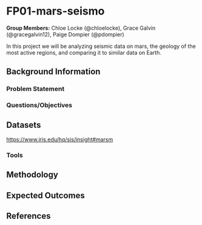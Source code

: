 # FP01-mars-seismo
**Group Members:** Chloe Locke (@chloelocke), Grace Galvin (@gracegalvin12), Paige Dompier (@pdompier)

In this project we will be analyzing seismic data on mars, the geology of the most active regions, and comparing it to similar data on Earth.

## Background Information

### Problem Statement
### Questions/Objectives

## Datasets
https://www.iris.edu/hq/sis/insight#marsm

### Tools

## Methodology

## Expected Outcomes

## References
